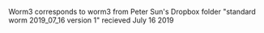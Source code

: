 Worm3 corresponds to worm3 from Peter Sun's Dropbox folder "standard worm 2019_07_16 version 1" recieved July 16 2019



